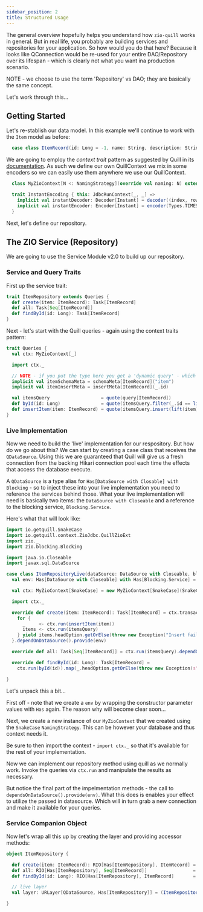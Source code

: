 ```yaml
---
sidebar_position: 2
title: Structured Usage
---
```


The general overview hopefully helps you understand how `zio-quill` works in general.  But in 
real life, you probably are building services and repositories for your application.  So
how would you do that here?  Because it looks like QConnection would be re-used for your
entire DAO/Repository over its lifespan - which is clearly not what you want ina production
scenario.

NOTE - we choose to use the term 'Repository' vs DAO; they are basically the same concept.

Let's work through this...

## Getting Started
Let's re-stablish our data model.  In this example we'll continue to work with the `Item` model
as before:

```scala
  case class ItemRecord(id: Long = -1, name: String, description: String, unitPrice: Double, createdAt: Instant = Instant.now)
```

We are going to employ the _context trait_ pattern as suggested by Quill in its [documentation](https://getquill.io/#contexts-dependent-contexts-modular-contexts).
As such we define our own QuillContext we mix in some encoders so we can easily use them anywhere we use our QuillContext.
```scala
  class MyZioContext[N <: NamingStrategy](override val naming: N) extends PostgresZioJdbcContext[N](naming) with InstantEncoding

  trait InstantEncoding { this: JdbcRunContext[_, _] =>
    implicit val instantDecoder: Decoder[Instant] = decoder((index, row) => { row.getTimestamp(index).toInstant })
    implicit val instantEncoder: Encoder[Instant] = encoder(Types.TIMESTAMP, (idx, value, row) => row.setTimestamp(idx, Timestamp.from(value)))
  }
```
Next, let's define our repository.

## The ZIO Service (Repository)
We are going to use the Service Module v2.0 to build up our repository.

### Service and Query Traits
First up the service trait:

```scala
trait ItemRepository extends Queries {
  def create(item: ItemRecord): Task[ItemRecord]
  def all: Task[Seq[ItemRecord]]
  def findById(id: Long): Task[ItemRecord]
}
```

Next - let's start with the Quill queries - again using the context traits pattern:

```scala
trait Queries {
  val ctx: MyZioContext[_]

  import ctx._

  // NOTE - if you put the type here you get a 'dynamic query' - which will never wind up working...
  implicit val itemSchemaMeta = schemaMeta[ItemRecord]("item")
  implicit val itemInsertMeta = insertMeta[ItemRecord](_.id)

  val itemsQuery                   = quote(query[ItemRecord])
  def byId(id: Long)               = quote(itemsQuery.filter(_.id == lift(id)))
  def insertItem(item: ItemRecord) = quote(itemsQuery.insert(lift(item)))
}
```

### Live Implementation
Now we need to build the 'live' implementation for our respository.  But how do we go about this?  We can start by 
creating a case class that receives the `QDataSource`.  Using this we are guaranteed that Quill will give us a fresh connection
from the backing Hikari connection pool each time the effects that access the database execute.

A `QDataSource` is a type alias for `Has[DataSource with Closable] with Blocking` - so to inject these into your live implementation you need
to reference the services behind those.  What your live implementation will need is basically two items: the `DataSource with Closeable` and a reference
to the blocking service, `Blocking.Service`.

Here's what that will look like:

```scala
import io.getquill.SnakeCase
import io.getquill.context.ZioJdbc.QuillZioExt
import zio._
import zio.blocking.Blocking

import java.io.Closeable
import javax.sql.DataSource

case class ItemRepositoryLive(dataSource: DataSource with Closeable, blocking: Blocking.Service) extends ItemRepository with Queries {
  val env: Has[DataSource with Closeable] with Has[Blocking.Service] = Has.allOf[DataSource with Closeable, Blocking.Service](dataSource, blocking)

  val ctx: MyZioContext[SnakeCase] = new MyZioContext[SnakeCase](SnakeCase)

  import ctx._

  override def create(item: ItemRecord): Task[ItemRecord] = ctx.transaction {
    for {
      _     <- ctx.run(insertItem(item))
      items <- ctx.run(itemsQuery)
    } yield items.headOption.getOrElse(throw new Exception("Insert failed!"))
  }.dependOnDataSource().provide(env)

  override def all: Task[Seq[ItemRecord]] = ctx.run(itemsQuery).dependOnDataSource().provide(dataSourceLayer)

  override def findById(id: Long): Task[ItemRecord] =
    ctx.run(byId(id)).map(_.headOption.getOrElse(throw new Exception(s"Can't find for id $id"))).dependOnDataSource().provide(env)

}
```

Let's unpack this a bit...

First off - note that we create a `env` by wrapping the constructor parameter values with `Has` again.  The reason why will become clear soon...

Next, we create a new instance of our `MyZioContext` that we created using the `SnakeCase` `NamingStrategy`.  This can be however your
database and thus context needs it.

Be sure to then import the context - `import ctx._` so that it's available for the rest of your implementation.

Now we can implement our repository method using quill as we normally work.  Invoke the queries via `ctx.run` and manipulate the results as necessary.

But notice the final part of the impelmentation methods - the call to `dependsOnDataSource().provide(env)`.  What this does is enables your effect
to utilize the passed in datasource.  Which will in turn grab a new connection and make it available for your queries.

### Service Companion Object
Now let's wrap all this up by creating the layer and providing accessor methods:

```scala
object ItemRepository {

  def create(item: ItemRecord): RIO[Has[ItemRepository], ItemRecord] = ZIO.serviceWith[ItemRepository](_.create(item))
  def all: RIO[Has[ItemRepository], Seq[ItemRecord]]                 = ZIO.serviceWith[ItemRepository](_.all)
  def findById(id: Long): RIO[Has[ItemRepository], ItemRecord]       = ZIO.serviceWith[ItemRepository](_.findById(id))

  // live layer
  val layer: URLayer[QDataSource, Has[ItemRepository]] = (ItemRepositoryLive(_, _)).toLayer

}
```

